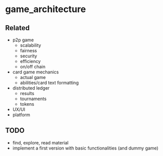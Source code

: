# game_architecture
## Related
* p2p game
  * scalability
  * fairness
  * security
  * efficiency
  * on/off chain
* card game mechanics
  * actual game
  * abilities/card text formatting
* distributed ledger
  * results
  * tournaments
  * tokens
* UX/UI
* platform

## TODO
* find, explore, read material
* implement a first version with basic functionalities (and dummy game)
